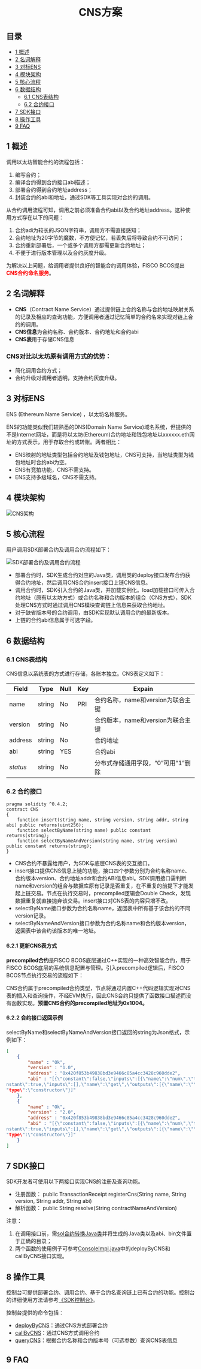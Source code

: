 <center> <h1>CNS方案</h1> </center>

## 目录
<!-- TOC -->

- [1 概述](#1-概述)
- [2 名词解释](#2-名词解释)
- [3 对标ENS](#3-对标ENS)
- [4 模块架构](#4-模块架构)
- [5 核心流程](#5-核心流程)
- [6 数据结构](#6-数据结构)
    - [6.1 CNS表结构](#61-CNS表结构)
    - [6.2 合约接口](#62-合约接口)
- [7 SDK接口](#7-SDK接口)
- [8 操作工具](#8-操作工具)
- [9 FAQ](#9-FAQ)

<!-- /TOC -->

## 1 概述

调用以太坊智能合约的流程包括： 
1. 编写合约；
2. 编译合约得到合约接口abi描述；
3. 部署合约得到合约地址address；
4. 封装合约的abi和地址，通过SDK等工具实现对合约的调用。

从合约调用流程可知，调用之前必须准备合约abi以及合约地址address。这种使用方式存在以下的问题： 
1. 合约adi为较长的JSON字符串，调用方不需直接感知；
2. 合约地址为20字节的魔数，不方便记忆，若丢失后将导致合约不可访问；
3. 合约重新部署后，一个或多个调用方都需更新合约地址；
4. 不便于进行版本管理以及合约灰度升级。

为解决以上问题，给调用者提供良好的智能合约调用体验，FISCO BCOS提出<font color=#FF0000>**CNS合约命名服务**</font>。

## 2 名词解释

- **CNS**（Contract Name Service）通过提供链上合约名称与合约地址映射关系的记录及相应的查询功能，方便调用者通过记忆简单的合约名来实现对链上合约的调用。
- **CNS信息**为合约名称、合约版本、合约地址和合约abi
- **CNS表**用于存储CNS信息

### CNS对比以太坊原有调用方式的优势：
- 简化调用合约方式；
- 合约升级对调用者透明，支持合约灰度升级。

## 3 对标ENS

ENS (Ethereum Name Service) ，以太坊名称服务。

ENS的功能类似我们较熟悉的DNS(Domain Name Service)域名系统，但提供的不是Internet网址，而是将以太坊(Ethereum)合约地址和钱包地址以xxxxxx.eth网址的方式表示，用于存取合约或转账。两者相比：

- ENS映射的地址类型包括合约地址及钱包地址，CNS可支持，当地址类型为钱包地址时合约abi为空。
- ENS有竞拍功能，CNS不需支持。
- ENS支持多级域名，CNS不需支持。

## 4 模块架构

![CNS架构](../../../images/contract_name_service/architecture.png)


## 5 核心流程

用户调用SDK部署合约及调用合约流程如下：

![SDK部署合约及调用合约流程](../../../images/contract_name_service/deploy_and_call.png)

- 部署合约时，SDK生成合约对应的Java类，调用类的deploy接口发布合约获得合约地址，然后调用CNS合约insert接口上链CNS信息。
- 调用合约时，SDK引入合约的Java类，并加载实例化。load加载接口可传入合约地址（原有以太坊方式）或合约名称和合约版本的组合（CNS方式），SDK处理CNS方式时通过调用CNS模块查询链上信息来获取合约地址。
- 对于缺省版本号的合约调用，由SDK实现默认调用合约的最新版本。
- 上链的合约abi信息属于可选字段。

## 6 数据结构

### 6.1 CNS表结构

CNS信息以系统表的方式进行存储，各账本独立。CNS表定义如下：

| Field   | Type    | Null   | Key | Expain                          |
| ------- | ------- | ------ | --- | -----------------------------   |
| name    | string  | No     | PRI | 合约名称，name和version为联合主键  |
| version | string  | No     |     | 合约版本，name和version为联合主键  |
| address | string  | No     |     | 合约地址    					 |
| abi     | string  | YES    |     | 合约abi                          |
| _status_| string  | No     |     | 分布式存储通用字段，“0”可用“1”删除  |

### 6.2 合约接口

```
pragma solidity ^0.4.2;
contract CNS
{
    function insert(string name, string version, string addr, string abi) public returns(uint256);
    function selectByName(string name) public constant returns(string);
    function selectByNameAndVersion(string name, string version) public constant returns(string);
}
```

- CNS合约不暴露给用户，为SDK与底层CNS表的交互接口。
- insert接口提供CNS信息上链的功能，接口四个参数分别为合约名称name、合约版本version、合约地址addr和合约ABI信息abi。SDK调用接口需判断name和version的组合与数据库原有记录是否重复，在不重复的前提下才能发起上链交易。节点在执行交易时，precompiled逻辑会Double Check，发现数据重复就直接抛弃该交易。insert接口对CNS表的内容只增不改。
- selectByName接口参数为合约名称name，返回表中所有基于该合约的不同version记录。
- selectByNameAndVersion接口参数为合约名称name和合约版本version，返回表中该合约该版本的唯一地址。

#### 6.2.1 更新CNS表方式

**precompiled合约**是FISCO BCOS底层通过C++实现的一种高效智能合约，用于FISCO BCOS底层的系统信息配置与管理。引入precompiled逻辑后，FISCO BCOS节点执行交易的流程如下：

CNS合约属于precompiled合约类型，节点将通过内置C++代码逻辑实现对CNS表的插入和查询操作，不经EVM执行，因此CNS合约只提供了函数接口描述而没有函数实现。**预置CNS合约的precompiled地址为0x1004。**

#### 6.2.2 合约接口返回示例

selectByName和selectByNameAndVersion接口返回的string为Json格式，示例如下：
```json
[
    {
        "name" : "Ok",
        "version" : "1.0",
        "address" : "0x420f853b49838bd3e9466c85a4cc3428c960dde2",
        "abi" : "[{\"constant\":false,\"inputs\":[{\"name\":\"num\",\"type\":\"uint256\"}],\"name\":\"trans\",\"outputs\":[],\"payable\":false,\"type\":\"function\"},{\"co
nstant\":true,\"inputs\":[],\"name\":\"get\",\"outputs\":[{\"name\":\"\",\"type\":\"uint256\"}],\"payable\":false,\"type\":\"function\"},{\"inputs\":[],\"payable\":false,\
"type\":\"constructor\"}]"
    },
    {
        "name" : "Ok",
        "version" : "2.0",
        "address" : "0x420f853b49838bd3e9466c85a4cc3428c960dde2",
        "abi" : "[{\"constant\":false,\"inputs\":[{\"name\":\"num\",\"type\":\"uint256\"}],\"name\":\"trans\",\"outputs\":[],\"payable\":false,\"type\":\"function\"},{\"co
nstant\":true,\"inputs\":[],\"name\":\"get\",\"outputs\":[{\"name\":\"\",\"type\":\"uint256\"}],\"payable\":false,\"type\":\"function\"},{\"inputs\":[],\"payable\":false,\
"type\":\"constructor\"}]"
    }
]
```

## 7 SDK接口

SDK开发者可使用以下两接口实现CNS的注册及查询功能。

- 注册函数： public TransactionReceipt registerCns(String name, String version, String addr, String abi)
- 解析函数： public String resolve(String contractNameAndVersion)

注意：
1. 在调用接口前，需[sol合约转换Java类](http://wiki.weoa.com/books/fisco-bcos/page/sdk-%E4%BD%BF%E7%94%A8#bkmrk-1.4-sol%E5%90%88%E7%BA%A6%E8%BD%AC%E6%8D%A2j)并将生成的Java类以及abi、bin文件置于正确的目录；
2. 两个函数的使用例子可参考[ConsoleImpl.java](https://github.com/FISCO-BCOS/web3sdk/blob/release-2.0.1/src/test/java/org/fisco/bcos/web3j/console/ConsoleImpl.java)中的deployByCNS和callByCNS接口实现。

## 8 操作工具

控制台可提供部署合约、调用合约、基于合约名查询链上已有合约的功能。控制台的详细使用方法请参考[《SDK控制台》](http://wiki.weoa.com/books/fisco-bcos/page/sdk%E6%8E%A7%E5%88%B6%E5%8F%B0)。

控制台提供的命令包括：

- [deployByCNS](http://wiki.weoa.com/books/fisco-bcos/page/sdk%E6%8E%A7%E5%88%B6%E5%8F%B0#bkmrk-deploybycns)：通过CNS方式部署合约
- [callByCNS](http://wiki.weoa.com/books/fisco-bcos/page/sdk%E6%8E%A7%E5%88%B6%E5%8F%B0#bkmrk-querycns)：通过CNS方式调用合约
- [queryCNS](http://wiki.weoa.com/books/fisco-bcos/page/sdk%E6%8E%A7%E5%88%B6%E5%8F%B0#bkmrk-callbycns)：根据合约名称和合约版本号（可选参数）查询CNS表信息

## 9 FAQ
